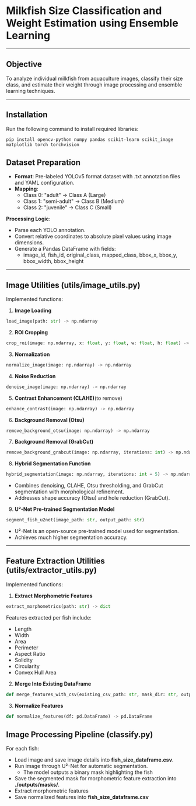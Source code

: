# Milkfish Size Classification and Weight Estimation using Ensemble Learning

---

## Objective
To analyze individual milkfish from aquaculture images, classify their size class, and estimate their weight through image processing and ensemble learning techniques.

---

## Installation

Run the following command to install required libraries:

```
pip install opencv-python numpy pandas scikit-learn scikit_image matplotlib torch torchvision
```

## Dataset Preparation
- **Format**: Pre-labeled YOLOv5 format dataset with .txt annotation files and YAML configuration.
- **Mapping**:
  - Class 0: "adult" → Class A (Large)
  - Class 1: "semi-adult" → Class B (Medium)
  - Class 2: "juvenile" → Class C (Small)

**Processing Logic**:
- Parse each YOLO annotation.
- Convert relative coordinates to absolute pixel values using image dimensions.
- Generate a Pandas DataFrame with fields:
  - image_id, fish_id, original_class, mapped_class, bbox_x, bbox_y, bbox_width, bbox_height

---

## Image Utilities (utils/image_utils.py)
Implemented functions:

1. **Image Loading**
```python
load_image(path: str) -> np.ndarray
```

2. **ROI Cropping**
```python
crop_roi(image: np.ndarray, x: float, y: float, w: float, h: float) -> np.ndarray
```

3. **Normalization**
```python
normalize_image(image: np.ndarray) -> np.ndarray
```

4. **Noise Reduction**
```python
denoise_image(image: np.ndarray) -> np.ndarray
```

5. **Contrast Enhancement (CLAHE)**(to remove)
```python
enhance_contrast(image: np.ndarray) -> np.ndarray
```

6. **Background Removal (Otsu)**
```python
remove_background_otsu(image: np.ndarray) -> np.ndarray
```

7. **Background Removal (GrabCut)**
```python
remove_background_grabcut(image: np.ndarray, iterations: int) -> np.ndarray
```

8. **Hybrid Segmentation Function**
```python
hybrid_segmentation(image: np.ndarray, iterations: int = 5) -> np.ndarray
```
- Combines denoising, CLAHE, Otsu thresholding, and GrabCut segmentation with morphological refinement.
- Addresses shape accuracy (Otsu) and hole reduction (GrabCut).

9. **U²-Net Pre-trained Segmentation Model**
```python
segment_fish_u2net(image_path: str, output_path: str)
```
- U²-Net is an open-source pre-trained model used for segmentation.
- Achieves much higher segmentation accuracy.
---

## Feature Extraction Utilities (utils/extractor_utils.py)
Implemented functions:

1. **Extract Morphometric Features**
```python
extract_morphometrics(path: str) -> dict
```
Features extracted per fish include:
- Length
- Width
- Area
- Perimeter
- Aspect Ratio
- Solidity
- Circularity
- Convex Hull Area

2. **Merge Into Existing DataFrame**
```python
def merge_features_with_csv(existing_csv_path: str, mask_dir: str, output_csv_path: str)
```

3. **Normalize Features**
```python
def normalize_features(df: pd.DataFrame) -> pd.DataFrame
```

## Image Processing Pipeline (classify.py)
For each fish:
- Load image and save image details into **fish_size_dataframe.csv**.
- Run image through U²-Net for automatic segmentation.
  - The model outputs a binary mask highlighting the fish
- Save the segmented mask for morphometric feature extraction into **./outputs/masks/**.
- Extract morphometric features
- Save normalized features into **fish_size_dataframe.csv**
